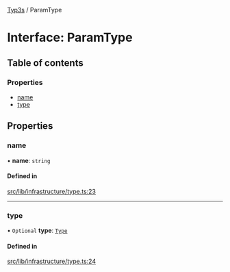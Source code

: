 [Typ3s](../README.md) / ParamType

# Interface: ParamType

## Table of contents

### Properties

- [name](ParamType.md#name)
- [type](ParamType.md#type)

## Properties

### name

• **name**: `string`

#### Defined in

[src/lib/infrastructure/type.ts:23](https://github.com/data7expressions/typ3s/blob/0755677/src/lib/infrastructure/type.ts#L23)

___

### type

• `Optional` **type**: [`Type`](../classes/Type.md)

#### Defined in

[src/lib/infrastructure/type.ts:24](https://github.com/data7expressions/typ3s/blob/0755677/src/lib/infrastructure/type.ts#L24)
